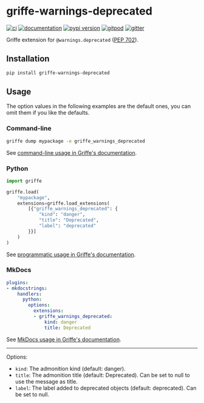 # griffe-warnings-deprecated

[![ci](https://github.com/mkdocstrings/griffe-warnings-deprecated/workflows/ci/badge.svg)](https://github.com/mkdocstrings/griffe-warnings-deprecated/actions?query=workflow%3Aci)
[![documentation](https://img.shields.io/badge/docs-mkdocs-708FCC.svg?style=flat)](https://mkdocstrings.github.io/griffe-warnings-deprecated/)
[![pypi version](https://img.shields.io/pypi/v/griffe-warnings-deprecated.svg)](https://pypi.org/project/griffe-warnings-deprecated/)
[![gitpod](https://img.shields.io/badge/gitpod-workspace-708FCC.svg?style=flat)](https://gitpod.io/#https://github.com/mkdocstrings/griffe-warnings-deprecated)
[![gitter](https://badges.gitter.im/join%20chat.svg)](https://app.gitter.im/#/room/#griffe-warnings-deprecated:gitter.im)

Griffe extension for `@warnings.deprecated`
([PEP 702](https://peps.python.org/pep-0702/)).

## Installation

```bash
pip install griffe-warnings-deprecated
```

## Usage

The option values in the following examples are the default ones,
you can omit them if you like the defaults.

### Command-line

```bash
griffe dump mypackage -e griffe_warnings_deprecated
```

See [command-line usage in Griffe's documentation](https://mkdocstrings.github.io/griffe/extensions/#on-the-command-line).

### Python

```python
import griffe

griffe.load(
    "mypackage",
    extensions=griffe.load_extensions(
        [{"griffe_warnings_deprecated": {
            "kind": "danger",
            "title": "Deprecated",
            "label": "deprecated"
        }}]
    )
)
```

See [programmatic usage in Griffe's documentation](https://mkdocstrings.github.io/griffe/extensions/#programmatically).

### MkDocs

```yaml title="mkdocs.yml"
plugins:
- mkdocstrings:
    handlers:
      python:
        options:
          extensions:
          - griffe_warnings_deprecated:
              kind: danger
              title: Deprecated
```

See [MkDocs usage in Griffe's documentation](https://mkdocstrings.github.io/griffe/extensions/#in-mkdocs).

---

Options:

- `kind`: The admonition kind (default: danger).
- `title`: The admonition title (default: Deprecated).
    Can be set to null to use the message as title.
- `label`: The label added to deprecated objects (default: deprecated).
    Can be set to null.
